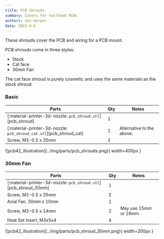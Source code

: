 ```yaml
---
title: PCB Shrouds
summary: Covers for toolhead PCBs
authors: Jon Harper
date: 2023-4-5
---
```


These shrouds cover the PCB and wiring for a PCB mount.

PCB shrouds come in three styles:

- Stock
- Cat face
- 30mm Fan

The cat face shroud is purely cosmetic and uses the same materials as the stock shroud.

### Basic

<div markdown class="jh-grid-container jh-grid-2">
<div markdown class="jh-grid-para">

| Parts     | Qty | Notes |
|-----------|-----|-------|
| [:material-printer-3d-nozzle: `pcb_shroud.stl`][pcb_shroud] | 1 | |
| [:material-printer-3d-nozzle: `pcb_shroud_cat.stl`][pcb_shroud_cat] | 1 | Alternative to the above.|
| Screw, M3-0.5 x 35mm | 2 | |

</div>
<div markdown class="jh-grid-img">
![pcb42_illustration](../img/parts/pcb_shrouds.png){ width=400px }
</div>
</div>

### 30mm Fan

<div markdown class="jh-grid-container jh-grid-2">
<div markdown class="jh-grid-para">

| Parts     | Qty | Notes |
|-----------|-----|-------|
| [:material-printer-3d-nozzle: `pcb_shroud.stl`][pcb_shroud_30mm] | 1 | |
| Screw, M3-0.5 x 35mm | 2 | |
| Axial Fan, 30mm x 10mm | 1 | |
| Screw, M3-0.5 x 14mm | 2 | May use 15mm or 16mm. |
| Heat Set Insert, M3x5x4 | 4 | |

</div>
<div markdown class="jh-grid-img">
![pcb42_illustration](../img/parts/pcb_shroud_30mm.png){ width=200px }
</div>
</div>
